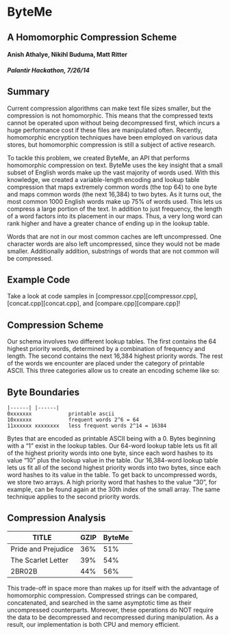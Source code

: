# ByteMe
## A Homomorphic Compression Scheme

#### Anish Athalye, Nikihl Buduma, Matt Ritter
##### Palantir Hackathon, 7/26/14

## Summary

Current compression algorithms can make text file sizes smaller, but the
compression is not homomorphic.  This means that the compressed texts cannot be
operated upon without being decompressed first, which incurs a huge performance
cost if these files are manipulated often. Recently, homomorphic encryption
techniques have been employed on various data stores, but homomorphic
compression is still a subject of active research.

To tackle this problem, we created ByteMe, an API that performs homomorphic
compression on text. ByteMe uses the key insight that a small subset of English
words make up the vast majority of words used. With this knowledge, we created
a variable-length encoding and lookup table compression that maps extremely
common words (the top 64) to one byte and maps common words (the next 16,384)
to two bytes. As it turns out, the most common 1000 English words make up 75%
of words used. This lets us compress a large portion of the text. In addition
to just frequency, the length of a word factors into its placement in our maps.
Thus, a very long word can rank higher and have a greater chance of ending up
in the lookup table.

Words that are not in our most common caches are left uncompressed. One
character words are also left uncompressed, since they would not be made
smaller. Additionally addition, substrings of words that are not common will be
compressed. 

## Example Code

Take a look at code samples in [compressor.cpp][compressor.cpp],
[concat.cpp][concat.cpp], and [compare.cpp][compare.cpp]!

## Compression Scheme

Our schema involves two different lookup tables. The first contains the 64
highest priority words, determined by a combination of frequency and length.
The second contains the next 16,384 highest priority words. The rest of the
words we encounter are placed under the category of printable ASCII. This three
categories allow us to create an encoding scheme like so:

## Byte Boundaries
 
```
|------| |------|
0xxxxxxx            printable ascii
10xxxxxx            frequent words 2^6 = 64
11xxxxxx xxxxxxxx   less frequent words 2^14 = 16384
```

Bytes that are encoded as printable ASCII being with a 0. Bytes beginning with
a “1” exist in the lookup tables. Our 64-word lookup table lets us fit all of
the highest priority words into one byte, since each word hashes to its value
“10” plus the lookup value in the table. Our 16,384-word lookup table lets us
fit all of the second highest priority words into two bytes, since each word
hashes to its value in the table. To get back to uncompressed words, we store
two arrays. A high priority word that hashes to the value “30”, for example,
can be found again at the 30th index of the small array. The same technique
applies to the second priority words.


## Compression Analysis

| TITLE                |  GZIP  |  ByteMe |
|----------------------|--------|---------|
| Pride and Prejudice  |   36%  |   51%   |
| The Scarlet Letter   |   39%  |   54%   |
| 2BR02B               |   44%  |   56%   |

This trade-off in space more than makes up for itself with the advantage of
homomorphic compression. Compressed strings can be compared, concatenated, and
searched in the same asymptotic time as their uncompressed counterparts.
Moreover, these operations do NOT require the data to be decompressed and
recompressed during manipulation. As a result, our implementation is both CPU
and memory efficient.
